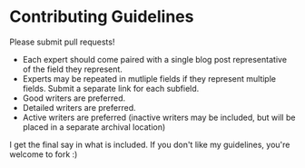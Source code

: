# Contributing Guidelines

Please submit pull requests!

 - Each expert should come paired with a single blog post representative of the field they represent.
 - Experts may be repeated in mutliple fields if they represent multiple fields. Submit a separate link for each subfield.
 - Good writers are preferred.
 - Detailed writers are preferred.
 - Active writers are preferred (inactive writers may be included, but will be placed in a separate archival location)

I get the final say in what is included. If you don't like my guidelines, you're welcome to fork :)
